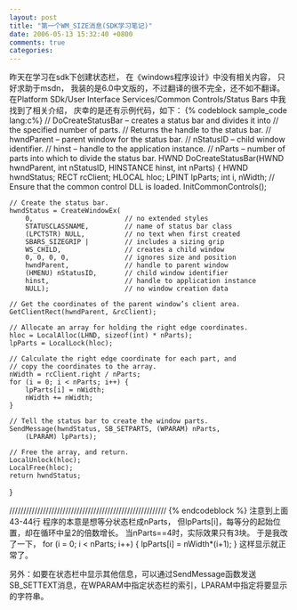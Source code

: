 ```yaml
---
layout: post
title: "第一个WM_SIZE消息(SDK学习笔记)"
date: 2006-05-13 15:32:40 +0800
comments: true
categories: 
---
```

昨天在学习在sdk下创建状态栏，
在《windows程序设计》中没有相关内容，
只好求助于msdn，
我装的是6.0中文版的，不过翻译的很不完全，还不如不翻译。
在Platform SDk/User Interface Services/Common Controls/Status Bars
中我找到了相关介绍，
庆幸的是还有示例代码，如下：
{% codeblock sample_code lang:c%}
 // DoCreateStatusBar – creates a status bar and divides it into 
//     the specified number of parts. 
// Returns the handle to the status bar. 
// hwndParent – parent window for the status bar. 
// nStatusID – child window identifier. 
// hinst – handle to the application instance. 
// nParts – number of parts into which to divide the status bar. 
HWND DoCreateStatusBar(HWND hwndParent, int nStatusID, 
    HINSTANCE hinst, int nParts) 
{ 
    HWND hwndStatus; 
    RECT rcClient; 
    HLOCAL hloc; 
    LPINT lpParts; 
    int i, nWidth;
    // Ensure that the common control DLL is loaded. 
    InitCommonControls();

    // Create the status bar. 
    hwndStatus = CreateWindowEx( 
        0,                       // no extended styles 
        STATUSCLASSNAME,         // name of status bar class 
        (LPCTSTR) NULL,          // no text when first created 
        SBARS_SIZEGRIP |         // includes a sizing grip 
        WS_CHILD,                // creates a child window 
        0, 0, 0, 0,              // ignores size and position 
        hwndParent,              // handle to parent window 
        (HMENU) nStatusID,       // child window identifier 
        hinst,                   // handle to application instance 
        NULL);                   // no window creation data

    // Get the coordinates of the parent window’s client area. 
    GetClientRect(hwndParent, &rcClient);

    // Allocate an array for holding the right edge coordinates. 
    hloc = LocalAlloc(LHND, sizeof(int) * nParts); 
    lpParts = LocalLock(hloc);

    // Calculate the right edge coordinate for each part, and 
    // copy the coordinates to the array. 
    nWidth = rcClient.right / nParts; 
    for (i = 0; i < nParts; i++) { 
        lpParts[i] = nWidth; 
        nWidth += nWidth; 
    } 

    // Tell the status bar to create the window parts. 
    SendMessage(hwndStatus, SB_SETPARTS, (WPARAM) nParts, 
        (LPARAM) lpParts);

    // Free the array, and return. 
    LocalUnlock(hloc); 
    LocalFree(hloc); 
    return hwndStatus; 
}

////////////////////////////////////////////////////////
{% endcodeblock %}
注意到上面43-44行
程序的本意是想等分状态栏成nParts，
但lpParts[i]，每等分的起始位置，却在循环中呈2的倍数增长。
当nParts==4时，实际效果只有3块。
于是我改了一下，
    for (i = 0; i < nParts; i++) { 
        lpParts[i] = nWidth*(i+1);
    } 
这样显示就正常了。
 
另外：如要在状态栏中显示其他信息，可以通过SendMessage函数发送SB_SETTEXT消息，在WPARAM中指定状态栏的索引，LPARAM中指定将要显示的字符串。